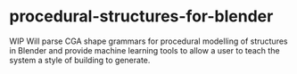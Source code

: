 # procedural-structures-for-blender
WIP
Will parse CGA shape grammars for procedural modelling of structures in Blender and provide machine learning tools to allow a user to teach the system a style of building to generate.
